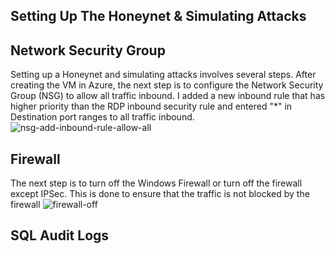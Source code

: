 ## Setting Up The Honeynet & Simulating Attacks

## Network Security Group
Setting up a Honeynet and simulating attacks involves several steps. After creating the VM in Azure, the next step is to configure the Network Security Group (NSG) to allow all traffic inbound. I added a new inbound rule that has higher priority than the RDP inbound security rule and entered "*" in Destination port ranges to all traffic inbound.
![nsg-add-inbound-rule-allow-all](https://github.com/spencermoy/azure-soc-honeynet/assets/137566643/49ad4e02-9375-4e5a-a05e-e3673c1e8888)

## Firewall
The next step is to turn off the Windows Firewall or turn off the firewall except IPSec. This is done to ensure that the traffic is not blocked by the firewall
![firewall-off](https://github.com/spencermoy/azure-soc-honeynet/assets/137566643/0aecaa06-48ba-4cd8-9751-c132ee66c94f)

## SQL Audit Logs





